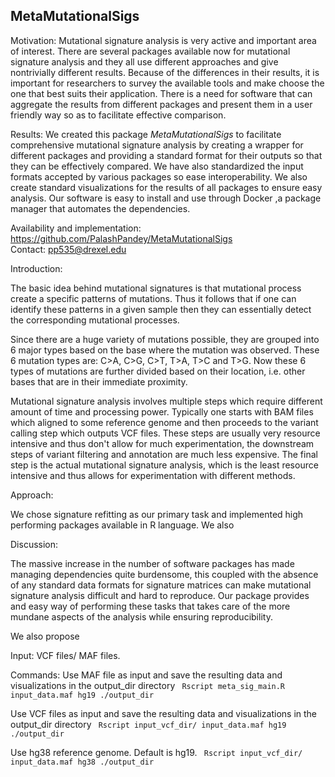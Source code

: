 ## MetaMutationalSigs

Motivation:
Mutational signature analysis is very active and important area of interest. There are several packages available now for mutational signature analysis and they all use different approaches and give nontrivially different results. Because of the differences in their results, it is important for researchers to survey the available tools and make choose the one that best suits their application. There is a need for software that can aggregate the results from different packages and present them in a user friendly way so as to facilitate effective comparison. 

Results: 
We created this package *MetaMutationalSigs* to facilitate comprehensive mutational signature analysis by creating a wrapper for different packages and providing a standard format for their outputs so that they can be effectively compared. We have also standardized the input formats accepted by various packages so ease interoperability. We also create standard visualizations for the results of all packages to ensure easy analysis. Our software is easy to install and use through Docker ,a package manager that automates the dependencies. 



Availability and implementation: https://github.com/PalashPandey/MetaMutationalSigs  
Contact: pp535@drexel.edu



Introduction: 

The basic idea behind mutational signatures is that mutational process create a specific patterns of mutations. Thus it follows that if one can identify these patterns in a given sample then they can essentially detect the corresponding mutational processes. 

Since there are a huge variety of mutations possible, they are grouped into 6 major types based on the base where the mutation was observed. These 6 mutation types are: C>A, C>G, C>T, T>A, T>C and T>G. Now these 6 types of mutations are further divided based on their location, i.e. other bases that are in their immediate proximity.

Mutational signature analysis involves multiple steps which require different amount of time and processing power. Typically one starts with BAM files which aligned to some reference genome and then proceeds to the variant calling step which outputs VCF files. These steps are usually very resource intensive and thus don't allow for much experimentation, the downstream steps of variant filtering and annotation are much less expensive. The final step is the actual mutational signature analysis, which is the least resource intensive and thus allows for experimentation with different methods. 

Approach: 

We chose signature refitting as our primary task and implemented high performing packages available in R language. We also 



Discussion: 

The massive increase in the number of software packages has made managing dependencies quite burdensome, this coupled with the absence of any standard data formats for signature matrices can make mutational signature analysis difficult and hard to reproduce. Our package provides and easy way of performing these tasks that takes care of the more mundane aspects of the analysis while ensuring reproducibility. 

We also propose 

Input: 
VCF files/ MAF files. 

Commands:
Use MAF file as input and save the resulting data and visualizations in the output_dir directory    `` Rscript meta_sig_main.R input_data.maf hg19 ./output_dir`` 

Use VCF files as input and save the resulting data and visualizations in the output_dir directory    `` Rscript input_vcf_dir/ input_data.maf hg19 ./output_dir`` 

Use hg38 reference genome. Default is hg19. `` Rscript input_vcf_dir/ input_data.maf hg38 ./output_dir`` 
